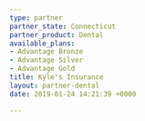 ```yaml
---
type: partner
partner_state: Connecticut
partner_product: Dental
available_plans:
- Advantage Bronze
- Advantage Silver
- Advantage Gold
title: Kyle's Insurance
layout: partner-dental
date: 2019-01-24 14:21:39 +0000

---
```

